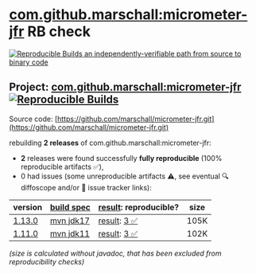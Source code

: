 [com.github.marschall:micrometer-jfr](https://central.sonatype.com/artifact/com.github.marschall/micrometer-jfr/versions) RB check
=======

[![Reproducible Builds](https://reproducible-builds.org/images/logos/rb.svg) an independently-verifiable path from source to binary code](https://reproducible-builds.org/)

## Project: [com.github.marschall:micrometer-jfr](https://central.sonatype.com/artifact/com.github.marschall/micrometer-jfr/versions) [![Reproducible Builds](https://img.shields.io/endpoint?url=https://raw.githubusercontent.com/jvm-repo-rebuild/reproducible-central/master/content/com/github/marschall/micrometer-jfr/badge.json)](https://github.com/jvm-repo-rebuild/reproducible-central/blob/master/content/com/github/marschall/micrometer-jfr/README.md)

Source code: [https://github.com/marschall/micrometer-jfr.git](https://github.com/marschall/micrometer-jfr.git)

rebuilding **2 releases** of com.github.marschall:micrometer-jfr:
- **2** releases were found successfully **fully reproducible** (100% reproducible artifacts :white_check_mark:),
- 0 had issues (some unreproducible artifacts :warning:, see eventual :mag: diffoscope and/or :memo: issue tracker links):

| version | [build spec](/BUILDSPEC.md) | [result](https://reproducible-builds.org/docs/jvm/): reproducible? | size |
| -- | --------- | ------ | -- |
| [1.13.0](https://central.sonatype.com/artifact/com.github.marschall/micrometer-jfr/1.13.0/pom) | [mvn jdk17](micrometer-jfr-1.13.0.buildspec) | [result](micrometer-jfr-1.13.0.buildinfo): [3 :white_check_mark: ](micrometer-jfr-1.13.0.buildcompare) | 105K |
| [1.11.0](https://central.sonatype.com/artifact/com.github.marschall/micrometer-jfr/1.11.0/pom) | [mvn jdk11](micrometer-jfr-1.11.0.buildspec) | [result](micrometer-jfr-1.11.0.buildinfo): [3 :white_check_mark: ](micrometer-jfr-1.11.0.buildcompare) | 102K |

<i>(size is calculated without javadoc, that has been excluded from reproducibility checks)</i>
